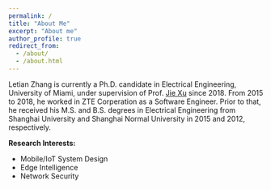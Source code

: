 ```yaml
---
permalink: /
title: "About Me"
excerpt: "About me"
author_profile: true
redirect_from: 
  - /about/
  - /about.html
---
```


Letian Zhang is currently a Ph.D. candidate in Electrical Engineering, University of Miami, under supervision of Prof. [Jie Xu](https://sites.google.com/site/jiexuhomepage/home) since 2018. From 2015 to 2018, he worked in ZTE Corperation as a Software Engineer. Prior to that, he received his M.S. and B.S. degrees in Electrical Engineering from Shanghai University and Shanghai Normal University in 2015 and 2012, respectively.

**Research Interests:**
- Mobile/IoT System Design
- Edge Intelligence
- Network Security



